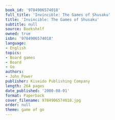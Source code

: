 ```yaml
---
book_id: '9784906574018'
full_title: 'Invincible: The Games of Shusaku'
title: 'Invincible: The Games of Shusaku'
subtitle: null
source: Bookshelf
owned: true
isbn: '9784906574018'
language:
- English
topics:
- Board games
- Board
- Go
authors:
- John Power
publisher: Kiseido Publishing Company
length: 264 pages
date_published: '2000-08-01'
format: Paperback
cover_filename: 9784906574018.jpg
order: null
theme: game of go
---
```



